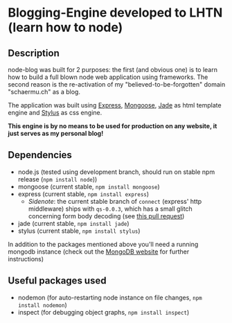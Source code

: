 # Blogging-Engine developed to LHTN (learn how to node)
## Description
node-blog was built for 2 purposes: the first (and obvious one) is to learn how to 
build a full blown node web application using frameworks. The second reason is the 
re-activation of my "believed-to-be-forgotten" domain "schaermu.ch" as a blog.

The application was built using [Express](https://github.com/visionmedia/express),
[Mongoose](https://github.com/LearnBoost/mongoose), [Jade](https://github.com/visionmedia/jade) 
as html template engine and [Stylus](https://github.com/LearnBoost/stylus) as css engine.

**This engine is by no means to be used for production on any website, it just serves
as my personal blog!**

## Dependencies
- node.js (tested using development branch, should run on stable npm release (`npm install node`))
- mongoose (current stable, `npm install mongoose`)
- express (current stable, `npm install express`)
  - *Sidenote*: the current stable branch of `connect` (express' http middleware) ships with
  `qs-0.0.3`, which has a small glitch concerning form body decoding (see [this pull request](https://github.com/aeosynth/node-querystring/commit/70caef1cf8b718c03e10a590d3dca6caba4638e6))
- jade (current stable, `npm install jade`)
- stylus (current stable, `npm install stylus`)

In addition to the packages mentioned above you'll need a running mongodb instance (check out the [MongoDB website](http://www.mongodb.org) 
for further instructions)

## Useful packages used
- nodemon (for auto-restarting node instance on file changes, `npm install nodemon`)
- inspect (for debugging object graphs, `npm install inspect`)